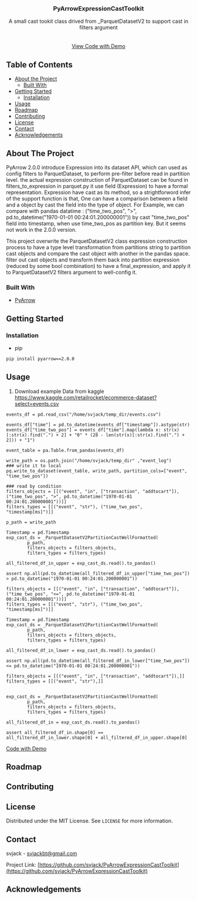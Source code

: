 <!--
# PyArrowExpressionCastToolkit
A small cast tookit class drived from _ParquetDatasetV2 to support cast in filters argument
-->

<!--
*** Thanks for checking out this README Template. If you have a suggestion that would
*** make this better, please fork the repo and create a pull request or simply open
*** an issue with the tag "enhancement".
*** Thanks again! Now go create something AMAZING! :D
-->



<!-- PROJECT SHIELDS -->
<!--
*** I'm using markdown "reference style" links for readability.
*** Reference links are enclosed in brackets [ ] instead of parentheses ( ).
*** See the bottom of this document for the declaration of the reference variables
*** for contributors-url, forks-url, etc. This is an optional, concise syntax you may use.
*** https://www.markdownguide.org/basic-syntax/#reference-style-links
-->

<!--
[![Contributors][contributors-shield]][contributors-url]
[![Forks][forks-shield]][forks-url]
[![Stargazers][stars-shield]][stars-url]
[![Issues][issues-shield]][issues-url]
[![MIT License][license-shield]][license-url]
[![LinkedIn][linkedin-shield]][linkedin-url]
-->


<!-- PROJECT LOGO -->
<br />
<p align="center">

  <!--
  <h3 align="center">Best-README-Template</h3>
  -->
  <h3 align="center">PyArrowExpressionCastToolkit</h3>

  <p align="center">
    <!--An awesome README template to jumpstart your projects!-->
    <!--Time Series Forecast use Scikit-Hts with params fine-tuned by Hyperopt on multi-feature.-->
    A small cast tookit class drived from _ParquetDatasetV2 to support cast in filters argument
    <br />
    <!--
    <a href="https://github.com/othneildrew/Best-README-Template"><strong>Explore the docs »</strong></a>
    -->
    <br />
    <br />
    <!--
    <a href="https://github.com/othneildrew/Best-README-Template">View Demo</a>
    -->
    <a href="expression_toolkit_cast.py">View Code with Demo</a>
    <!--
    ·
    <a href="https://github.com/othneildrew/Best-README-Template/issues">Report Bug</a>
    ·
    <a href="https://github.com/othneildrew/Best-README-Template/issues">Request Feature</a>
    -->
  </p>
</p>



<!-- TABLE OF CONTENTS -->
## Table of Contents

* [About the Project](#about-the-project)
  * [Built With](#built-with)
* [Getting Started](#getting-started)
  <!--
  * [Prerequisites](#prerequisites)
  -->
  * [Installation](#installation)
* [Usage](#usage)
* [Roadmap](#roadmap)
* [Contributing](#contributing)
* [License](#license)
* [Contact](#contact)
* [Acknowledgements](#acknowledgements)



<!-- ABOUT THE PROJECT -->
## About The Project

<!--
[![Product Name Screen Shot][product-screenshot]](https://example.com)
-->


<!--
There are many great README templates available on GitHub, however, I didn't find one that really suit my needs so I created this enhanced one. I want to create a README template so amazing that it'll be the last one you ever need.
-->
<!--
Time Series Forecast is useful in retail analysis in data analysis and mining. When it comes to hts data --- a data format that apply decoposition on massive
data, Many models have built on them. You can have a look at https://otexts.com/fpp2/hts.html
Nowadays, Many R packages have be developed. And you can find Scikit-Hts this python framework to perform similar tasks.
But there are many limits as follows:
* R packages such as gts and Scikit-Hts seems only support uni-feature time series, that you can not add other feature related with time series.
* Scikit-Hts have some Bugs with bottom up situation, which can be seen at https://github.com/carlomazzaferro/scikit-hts/issues/35
* Complex params fine-tuned on Prophet and the above framework (Scikit-Hts) may be difficult.
-->
PyArrow 2.0.0 introduce Expression into its dataset API, which can used as config filters to ParquetDataset,
to perform pre-filter before read in partition level.
the actual expression construction of ParquetDataset can be found in filters_to_expression in parquet.py
it use field (Expression) to have a formal representation.
Expression have cast as its method, so a strightforword infer of the support function is that, One can have 
a comparison between a field and a object by cast the field into the type of object.
For Example, we can compare with pandas datatime :
                ("time_two_pos", ">", pd.to_datetime("1970-01-01 00:24:01.200000001"))
by cast "time_two_pos" field into timestamp, when use time_two_pos as partition key.
But it seems not work in the 2.0.0 version.

This project overwrite the ParquetDatasetV2 class expression construction process to 
have a type level transformation from partitions string to partition cast objects and compare
the cast object with another in the pandas space.
filter out cast objects and transform them back into partition expression (reduced by some bool combination)
to have a final_expression, and apply it to ParquetDatasetV2 filters argument to well-config it.

<!--
Sentiment Analysis is a basic task in NLP. There are some common used feature construction method for this task.
Such as : Tf-idf Word2Vec and some basic method based on sentiment dictionary on words.
Douban Movie Short Comments Dataset is a classical dataset for Sentiment Analysis.
You can take a look at https://www.kaggle.com/weiyunchen/nlp123, which use Tf-idf as feature and build DNN on Douban Movie Short Comments Dataset.

This work is inspired by that jupyter notebook. Also use a sample of the full datasets.
The Difference is that rather than use Tf-idf or average Word2Vec vectors as sentence vector, 
This project use Word2Vec and try to merge sentiment dictionary with Word2Vec.

The idea is simple, translation the Word2Vec vector to positive space and weighted vector by the sentiment dictionary.
The key is the construction of sentiment dictionary. It use simple voting on the full dataset. And filter out some invalid 
words (contains stopwords and others --- may be gap between sample and population)

The conclusion show that the Sentiment Weighted Word2Vec feature improve 6% balance accuracy than simple average Word2Vec feature
in Random Forest Model.
-->

<!--
Here's why:
* Your time should be focused on creating something amazing. A project that solves a problem and helps others
* You shouldn't be doing the same tasks over and over like creating a README from scratch
* You should element DRY principles to the rest of your life :smile:

Of course, no one template will serve all projects since your needs may be different. So I'll be adding more in the near future. You may also suggest changes by forking this repo and creating a pull request or opening an issue.

A list of commonly used resources that I find helpful are listed in the acknowledgements.
-->
### Built With
<!--
This section should list any major frameworks that you built your project using. Leave any add-ons/plugins for the acknowledgements section. Here are a few examples.
* [Bootstrap](https://getbootstrap.com)
* [JQuery](https://jquery.com)
* [Laravel](https://laravel.com)

* [Prophet](https://www.prophet.com/)
* [Scikit-Hts](https://github.com/carlomazzaferro/scikit-hts)
* [Hyperopt](https://github.com/hyperopt/hyperopt)

* [Gensim](https://github.com/RaRe-Technologies/gensim)
* [Wikipedia2Vec](https://github.com/wikipedia2vec/wikipedia2vec)
-->
* [PyArrow](https://github.com/apache/arrow)


<!-- GETTING STARTED -->
## Getting Started
<!--
This is an example of how you may give instructions on setting up your project locally.
To get a local copy up and running follow these simple example steps.
-->

<!--
### Prerequisites

This is an example of how to list things you need to use the software and how to install them.
* npm
```sh
npm install npm@latest -g
```
-->

### Installation
* pip
```sh
pip install pyarrow==2.0.0
```
<!--
1. Get a free API Key at [https://example.com](https://example.com)
2. Clone the repo
```sh
git clone https://github.com/your_username_/Project-Name.git
```
3. Install NPM packages
```sh
npm install
```
4. Enter your API in `config.js`
```JS
const API_KEY = 'ENTER YOUR API';
```
-->


<!-- USAGE EXAMPLES -->
## Usage
<!--
Use this space to show useful examples of how a project can be used. Additional screenshots, code examples and demos work well in this space. You may also link to more resources.

_For more examples, please refer to the [Documentation](https://example.com)_
-->
1. Download example Data from kaggle 
https://www.kaggle.com/retailrocket/ecommerce-dataset?select=events.csv

```PY
events_df = pd.read_csv("/home/svjack/temp_dir/events.csv")

events_df["time"] = pd.to_datetime(events_df["timestamp"]).astype(str)
events_df["time_two_pos"] = events_df["time"].map(lambda x: str(x)[:str(x).find(".") + 2] + "0" * (28 - len(str(x)[:str(x).find(".") + 2])) + "1")

event_table = pa.Table.from_pandas(events_df)

write_path = os.path.join("/home/svjack/temp_dir" ,"event_log")
### write it to local
pq.write_to_dataset(event_table, write_path, partition_cols=["event", "time_two_pos"])

### read by condition
filters_objects = [[("event", "in", ["transaction", "addtocart"]), ("time_two_pos", ">", pd.to_datetime("1970-01-01 00:24:01.200000001"))]]
filters_types = [[("event", "str"), ("time_two_pos", "timestamp[ms]")]]

p_path = write_path

Timestamp = pd.Timestamp
exp_cast_ds = _ParquetDatasetV2PartitionCastWellFormatted(
        p_path,
        filters_objects = filters_objects,
        filters_types = filters_types)

all_filtered_df_in_upper = exp_cast_ds.read().to_pandas()

assert np.all(pd.to_datetime(all_filtered_df_in_upper["time_two_pos"]) > pd.to_datetime("1970-01-01 00:24:01.200000001"))

filters_objects = [[("event", "in", ["transaction", "addtocart"]), ("time_two_pos", "<=", pd.to_datetime("1970-01-01 00:24:01.200000001"))]]
filters_types = [[("event", "str"), ("time_two_pos", "timestamp[ms]")]]

Timestamp = pd.Timestamp
exp_cast_ds = _ParquetDatasetV2PartitionCastWellFormatted(
        p_path,
        filters_objects = filters_objects,
        filters_types = filters_types)

all_filtered_df_in_lower = exp_cast_ds.read().to_pandas()

assert np.all(pd.to_datetime(all_filtered_df_in_lower["time_two_pos"]) <= pd.to_datetime("1970-01-01 00:24:01.200000001"))

filters_objects = [[("event", "in", ["transaction", "addtocart"]),]]
filters_types = [[("event", "str"),]]


exp_cast_ds = _ParquetDatasetV2PartitionCastWellFormatted(
        p_path,
        filters_objects = filters_objects,
        filters_types = filters_types)

all_filtered_df_in = exp_cast_ds.read().to_pandas()

assert all_filtered_df_in.shape[0] == all_filtered_df_in_lower.shape[0] + all_filtered_df_in_upper.shape[0]
```

<p>
<a href="expression_toolkit_cast.py">Code with Demo</a>
</p>


<!-- ROADMAP -->
## Roadmap
<!--
See the [open issues](https://github.com/othneildrew/Best-README-Template/issues) for a list of proposed features (and known issues).
-->
<!--
<p>
<a href="notebooks/time-series-explore.ipynb">Time Series Data Analysis Notebook</a>
</p>
You can also step by step run Jupyter Notebooks in /notebooks dir.
-->
<!-- CONTRIBUTING -->
## Contributing
<!--
Contributions are what make the open source community such an amazing place to be learn, inspire, and create. Any contributions you make are **greatly appreciated**.

1. Fork the Project
2. Create your Feature Branch (`git checkout -b feature/AmazingFeature`)
3. Commit your Changes (`git commit -m 'Add some AmazingFeature'`)
4. Push to the Branch (`git push origin feature/AmazingFeature`)
5. Open a Pull Request
-->


<!-- LICENSE -->
## License

Distributed under the MIT License. See `LICENSE` for more information.



<!-- CONTACT -->
## Contact

<!--
Your Name - [@your_twitter](https://twitter.com/your_username) - email@example.com
-->
svjack - svjackbt@gmail.com

<!--
Project Link: [https://github.com/your_username/repo_name](https://github.com/your_username/repo_name)
-->
Project Link: [https://github.com/svjack/PyArrowExpressionCastToolkit](https://github.com/svjack/PyArrowExpressionCastToolkit)


<!-- ACKNOWLEDGEMENTS -->
## Acknowledgements
<!--
* [GitHub Emoji Cheat Sheet](https://www.webpagefx.com/tools/emoji-cheat-sheet)
* [Img Shields](https://shields.io)
* [Choose an Open Source License](https://choosealicense.com)
* [GitHub Pages](https://pages.github.com)
* [Animate.css](https://daneden.github.io/animate.css)
* [Loaders.css](https://connoratherton.com/loaders)
* [Slick Carousel](https://kenwheeler.github.io/slick)
* [Smooth Scroll](https://github.com/cferdinandi/smooth-scroll)
* [Sticky Kit](http://leafo.net/sticky-kit)
* [JVectorMap](http://jvectormap.com)
* [Font Awesome](https://fontawesome.com)
-->




<!-- MARKDOWN LINKS & IMAGES -->
<!-- https://www.markdownguide.org/basic-syntax/#reference-style-links -->
[contributors-shield]: https://img.shields.io/github/contributors/othneildrew/Best-README-Template.svg?style=flat-square
[contributors-url]: https://github.com/othneildrew/Best-README-Template/graphs/contributors
[forks-shield]: https://img.shields.io/github/forks/othneildrew/Best-README-Template.svg?style=flat-square
[forks-url]: https://github.com/othneildrew/Best-README-Template/network/members
[stars-shield]: https://img.shields.io/github/stars/othneildrew/Best-README-Template.svg?style=flat-square
[stars-url]: https://github.com/othneildrew/Best-README-Template/stargazers
[issues-shield]: https://img.shields.io/github/issues/othneildrew/Best-README-Template.svg?style=flat-square
[issues-url]: https://github.com/othneildrew/Best-README-Template/issues
[license-shield]: https://img.shields.io/github/license/othneildrew/Best-README-Template.svg?style=flat-square
[license-url]: https://github.com/othneildrew/Best-README-Template/blob/master/LICENSE.txt
[linkedin-shield]: https://img.shields.io/badge/-LinkedIn-black.svg?style=flat-square&logo=linkedin&colorB=555
[linkedin-url]: https://linkedin.com/in/othneildrew
[product-screenshot]: images/screenshot.png

